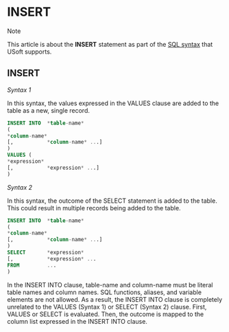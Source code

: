 # INSERT



> [!NOTE]
> This article is about the **INSERT** statement as part of the [SQL syntax](/docs/Modeller%20and%20Rules%20Engine/SQL%20syntax) that USoft supports.

## **INSERT**

*Syntax 1*

In this syntax, the values expressed in the VALUES clause are added to the table as a new, single record.

```sql
INSERT INTO  *table-name*
(
*column-name*
[,           *column-name* ...]
)           
VALUES (
*expression*
[,           *expression* ...]
)
```

*Syntax 2*

In this syntax, the outcome of the SELECT statement is added to the table. This could result in multiple records being added to the table.

```sql
INSERT INTO  *table-name*
(
*column-name*
[,           *column-name* ...]
)           
SELECT       *expression*
[,           *expression* ...
FROM         ...
)
```

In the INSERT INTO clause, table-name and column-name must be literal table names and column names. SQL functions, aliases, and variable elements are not allowed. As a result, the INSERT INTO clause is completely unrelated to the VALUES (Syntax 1) or SELECT (Syntax 2) clause. First, VALUES or SELECT is evaluated. Then, the outcome is mapped to the column list expressed in the INSERT INTO clause.